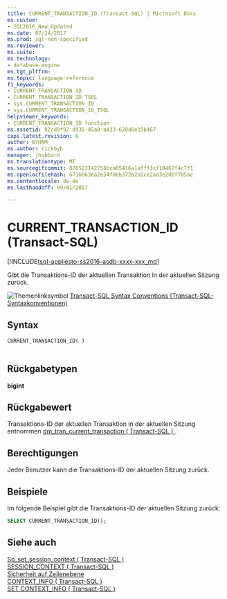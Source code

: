 ```yaml
---
title: CURRENT_TRANSACTION_ID (Transact-SQL) | Microsoft Docs
ms.custom:
- SQL2016_New_Updated
ms.date: 07/24/2017
ms.prod: sql-non-specified
ms.reviewer: 
ms.suite: 
ms.technology:
- database-engine
ms.tgt_pltfrm: 
ms.topic: language-reference
f1_keywords:
- CURRENT_TRANSACTION_ID
- CURRENT_TRANSACTION_ID_TSQL
- sys.CURRENT_TRANSACTION_ID
- sys.CURRENT_TRANSACTION_ID_TSQL
helpviewer_keywords:
- CURRENT_TRANSACTION_ID function
ms.assetid: 82cd9f92-d935-45a0-a433-620d6e15b467
caps.latest.revision: 6
author: BYHAM
ms.author: rickbyh
manager: jhubbard
ms.translationtype: MT
ms.sourcegitcommit: 876522142756bca05416a1afff3cf10467f4c7f1
ms.openlocfilehash: 6716663ea2e54fdeb372b2a1ce2aa3e206f785ac
ms.contentlocale: de-de
ms.lasthandoff: 09/01/2017

---
```

# <a name="currenttransactionid-transact-sql"></a>CURRENT_TRANSACTION_ID (Transact-SQL)
[!INCLUDE[tsql-appliesto-ss2016-asdb-xxxx-xxx_md](../../includes/tsql-appliesto-ss2016-asdb-xxxx-xxx-md.md)]

Gibt die Transaktions-ID der aktuellen Transaktion in der aktuellen Sitzung zurück.
  
![Themenlinksymbol](../../database-engine/configure-windows/media/topic-link.gif "Topic link icon") [Transact-SQL Syntax Conventions (Transact-SQL-Syntaxkonventionen)](../../t-sql/language-elements/transact-sql-syntax-conventions-transact-sql.md)
  
## <a name="syntax"></a>Syntax  
  
```sql
CURRENT_TRANSACTION_ID( )  
  
```  
  
## <a name="return-types"></a>Rückgabetypen
**bigint**
  
## <a name="return-value"></a>Rückgabewert  
Transaktions-ID der aktuellen Transaktion in der aktuellen Sitzung entnommen [dm_tran_current_transaction &#40; Transact-SQL &#41; ](../../relational-databases/system-dynamic-management-views/sys-dm-tran-current-transaction-transact-sql.md).
  
## <a name="permissions"></a>Berechtigungen  
Jeder Benutzer kann die Transaktions-ID der aktuellen Sitzung zurück.
  
## <a name="examples"></a>Beispiele  
Im folgende Beispiel gibt die Transaktions-ID der aktuellen Sitzung zurück:
  
```sql
SELECT CURRENT_TRANSACTION_ID();  
```  
  
## <a name="see-also"></a>Siehe auch
[Sp_set_session_context &#40; Transact-SQL &#41;](../../relational-databases/system-stored-procedures/sp-set-session-context-transact-sql.md)  
[SESSION_CONTEXT &#40; Transact-SQL &#41;](../../t-sql/functions/session-context-transact-sql.md)  
[Sicherheit auf Zeilenebene](../../relational-databases/security/row-level-security.md)  
[CONTEXT_INFO &#40; Transact-SQL &#41;](../../t-sql/functions/context-info-transact-sql.md)  
[SET CONTEXT_INFO &#40; Transact-SQL &#41;](../../t-sql/statements/set-context-info-transact-sql.md)
  
  

